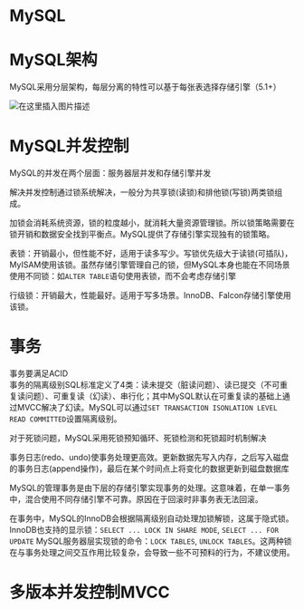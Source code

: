# MySQL

# MySQL架构
MySQL采用分层架构，每层分离的特性可以基于每张表选择存储引擎（5.1+）

![在这里插入图片描述](https://imgconvert.csdnimg.cn/aHR0cHM6Ly90aW1nc2EuYmFpZHUuY29tL3RpbWc_aW1hZ2UmcXVhbGl0eT04MCZzaXplPWI5OTk5XzEwMDAwJnNlYz0xNTczNDk4MTUyNzU1JmRpPTBkZmY3MzdiNWViN2U5YzJiNGFkMGIwMWY3ODQ1OWRhJmltZ3R5cGU9MCZzcmM9aHR0cDovL3d3dy5rb2tvamlhLmNvbS9QdWJsaWMvaW1hZ2VzL3VwbG9hZC9hcnRpY2xlLzIwMTYtMDcvNTc5MGJjNzgyNjRiOS5wbmc?x-oss-process=image/format,png)

# MySQL并发控制
MySQL的并发在两个层面：服务器层并发和存储引擎并发

解决并发控制通过锁系统解决，一般分为共享锁(读锁)和排他锁(写锁)两类锁组成。

加锁会消耗系统资源，锁的粒度越小，就消耗大量资源管理锁。所以锁策略需要在锁开销和数据安全找到平衡点。MySQL提供了存储引擎实现独有的锁策略。

表锁：开销最小，但性能不好，适用于读多写少。写锁优先级大于读锁(可插队)，MyISAM使用该锁。虽然存储引擎管理自己的锁，但MySQL本身也能在不同场景使用不同锁：如`ALTER TABLE`语句使用表锁，而不会考虑存储引擎

行级锁：开销最大，性能最好。适用于写多场景。InnoDB、Falcon存储引擎使用该锁。
# 事务
事务要满足ACID<br>
事务的隔离级别SQL标准定义了4类：读未提交（脏读问题）、读已提交（不可重复读问题）、可重复读（幻读）、串行化；其中MySQL默认在可重复读的基础上通过MVCC解决了幻读。MySQL可以通过`SET TRANSACTION ISONLATION LEVEL READ COMMITTED`设置隔离级别。

对于死锁问题，MySQL采用死锁预知循环、死锁检测和死锁超时机制解决

事务日志(redo、undo)使事务处理更高效。更新数据先写入内存，之后写入磁盘的事务日志(append操作)，最后在某个时间点上将变化的数据更新到磁盘数据库

MySQL的管理事务是由下层的存储引擎实现事务的处理。这意味着，在单一事务中，混合使用不同存储引擎不可靠。原因在于回滚时非事务表无法回滚。

在事务中，MySQL的InnoDB会根据隔离级别自动处理加锁解锁，这属于隐式锁。InnoDB也支持的显示锁：`SELECT ... LOCK IN SHARE MODE`, `SELECT ... FOR UPDATE`
MySQL服务器层实现锁的命令：`LOCK TABLES`, `UNLOCK TABLES`。这两种锁在与事务处理之间交互作用比较复杂，会导致一些不可预料的行为，不建议使用。

# 多版本并发控制MVCC

